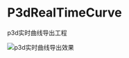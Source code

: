 # P3dRealTimeCurve
p3d实时曲线导出工程

![p3d实时曲线导出效果]([https://github.com/Sayori-h/P3dRealTimeCurve/blob/main/curve.png](https://github.com/Sayori-h/picture/blob/main/curve.png)https://github.com/Sayori-h/picture/blob/main/curve.png)
